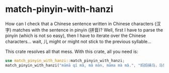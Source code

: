 # match-pinyin-with-hanzi

How can I check that a Chinese sentence written in Chinese characters (汉字) matches with the sentence in pinyin (拼音)? 
Well, first I have to parse the pinyin (which is not so easy), then I have to iterate over the Chinese characters... wait, 儿 might or might not stick to the previous syllable...

This crate resolves all that mess. With this crate, all you need is:

```rust
use match_pinyin_with_hanzi::match_pinyin_with_hanzi;
match_pinyin_with_hanzi("māmā qí mǎ, mǎ màn, māma mà mǎ.", "妈妈骑马，马慢，妈妈骂马。").unwrap();
```
